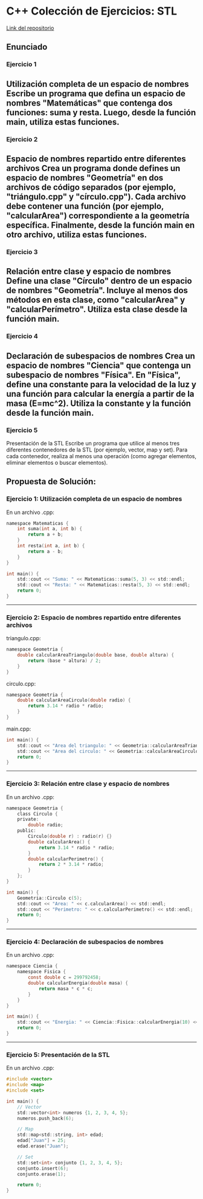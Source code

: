 # C++ Colección de Ejercicios: STL

[Link del repositorio](https://github.com/pinchiguillo/Cpp-STL)

## Enunciado
### Ejercicio 1
Utilización completa de un espacio de nombres Escribe un programa que defina un espacio de nombres "Matemáticas" que contenga dos funciones: suma y resta. Luego, desde la función main, utiliza estas funciones.
---
### Ejercicio 2
Espacio de nombres repartido entre diferentes archivos Crea un programa donde defines un espacio de nombres "Geometría" en dos archivos de código separados (por ejemplo, "triángulo.cpp" y "círculo.cpp"). Cada archivo debe contener una función (por ejemplo, "calcularArea") correspondiente a la geometría específica. Finalmente, desde la función main en otro archivo, utiliza estas funciones.
---
### Ejercicio 3
Relación entre clase y espacio de nombres Define una clase "Círculo" dentro de un espacio de nombres "Geometría". Incluye al menos dos métodos en esta clase, como "calcularArea" y "calcularPerímetro". Utiliza esta clase desde la función main.
---
### Ejercicio 4
Declaración de subespacios de nombres Crea un espacio de nombres "Ciencia" que contenga un subespacio de nombres "Física". En "Física", define una constante para la velocidad de la luz y una función para calcular la energía a partir de la masa (E=mc^2). Utiliza la constante y la función desde la función main.
---
### Ejercicio 5
Presentación de la STL Escribe un programa que utilice al menos tres diferentes contenedores de la STL (por ejemplo, vector, map y set). Para cada contenedor, realiza al menos una operación (como agregar elementos, eliminar elementos o buscar elementos).

## Propuesta de Solución:

### Ejercicio 1: Utilización completa de un espacio de nombres

En un archivo .cpp:

```c
namespace Matematicas {
    int suma(int a, int b) {
        return a + b;
    }
    int resta(int a, int b) {
        return a - b;
    }
}

int main() {
    std::cout << "Suma: " << Matematicas::suma(5, 3) << std::endl;
    std::cout << "Resta: " << Matematicas::resta(5, 3) << std::endl;
    return 0;
}
```
---

### Ejercicio 2: Espacio de nombres repartido entre diferentes archivos

triangulo.cpp:
```c
namespace Geometria {
    double calcularAreaTriangulo(double base, double altura) {
        return (base * altura) / 2;
    }
}
```
circulo.cpp:

```c
namespace Geometria {
    double calcularAreaCirculo(double radio) {
        return 3.14 * radio * radio;
    }
}
```
main.cpp:

```c
int main() {
    std::cout << "Area del triangulo: " << Geometria::calcularAreaTriangulo(5, 3) << std::endl;
    std::cout << "Area del circulo: " << Geometria::calcularAreaCirculo(3) << std::endl;
    return 0;
}
```
---
### Ejercicio 3: Relación entre clase y espacio de nombres

En un archivo .cpp:

```c
namespace Geometria {
    class Circulo {
    private:
        double radio;
    public:
        Circulo(double r) : radio(r) {}
        double calcularArea() {
            return 3.14 * radio * radio;
        }
        double calcularPerimetro() {
            return 2 * 3.14 * radio;
        }
    };
}

int main() {
    Geometria::Circulo c(5);
    std::cout << "Area: " << c.calcularArea() << std::endl;
    std::cout << "Perimetro: " << c.calcularPerimetro() << std::endl;
    return 0;
}
```
--- 
### Ejercicio 4: Declaración de subespacios de nombres

En un archivo .cpp:

```c
namespace Ciencia {
    namespace Fisica {
        const double c = 299792458;
        double calcularEnergia(double masa) {
            return masa * c * c;
        }
    }
}

int main() {
    std::cout << "Energia: " << Ciencia::Fisica::calcularEnergia(10) << std::endl;
    return 0;
}
```
---
### Ejercicio 5: Presentación de la STL

En un archivo .cpp:

```c
#include <vector>
#include <map>
#include <set>

int main() {
    // Vector
    std::vector<int> numeros {1, 2, 3, 4, 5};
    numeros.push_back(6);

    // Map
    std::map<std::string, int> edad;
    edad["Juan"] = 25;
    edad.erase("Juan");

    // Set
    std::set<int> conjunto {1, 2, 3, 4, 5};
    conjunto.insert(6);
    conjunto.erase(1);

    return 0;
}
```
